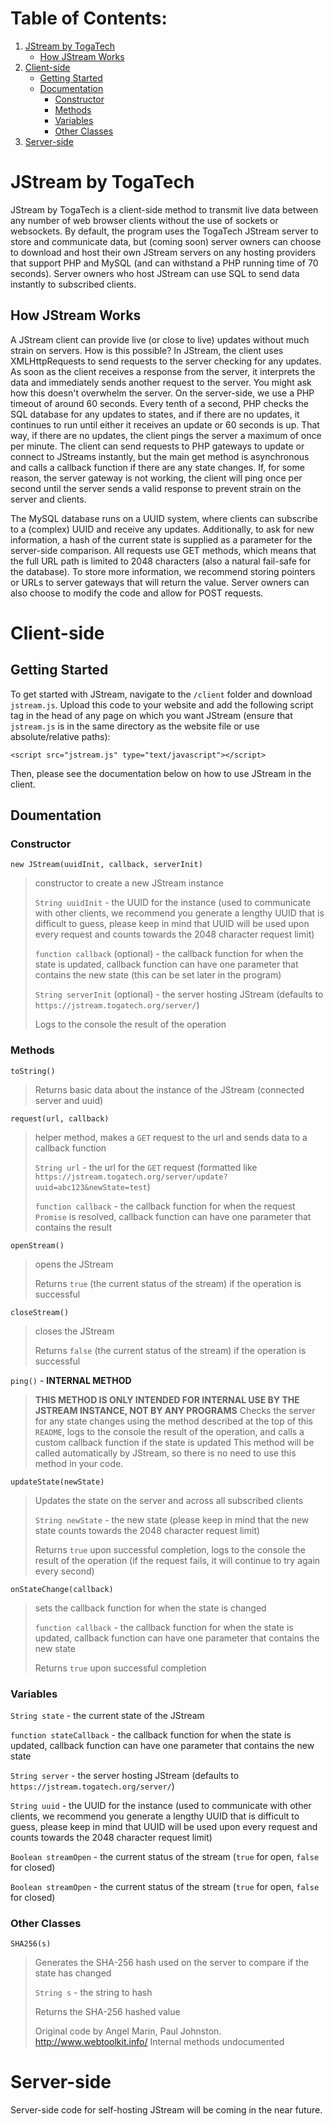 # Table of Contents:
1. [JStream by TogaTech](https://github.com/TogaTech/JStream/blob/main/README.md#jstream-by-togatech)
    * [How JStream Works](https://github.com/TogaTech/JStream/blob/main/README.md#how-jstream-works)
2. [Client-side](https://github.com/TogaTech/JStream/blob/main/README.md#client-side)
    * [Getting Started](https://github.com/TogaTech/JStream/blob/main/README.md#getting-started)
    * [Documentation](https://github.com/TogaTech/JStream/blob/main/README.md#doumentation)
        * [Constructor](https://github.com/TogaTech/JStream/blob/main/README.md#constructor)
        * [Methods](https://github.com/TogaTech/JStream/blob/main/README.md#methods)
        * [Variables](https://github.com/TogaTech/JStream/blob/main/README.md#variables)
        * [Other Classes](https://github.com/TogaTech/JStream/blob/main/README.md#other-classes)
3. [Server-side](https://github.com/TogaTech/JStream/blob/main/README.md#other-classes)

# JStream by TogaTech
JStream by TogaTech is a client-side method to transmit live data between any number of web browser clients without the use of sockets or websockets. By default, the program uses the TogaTech JStream server to store and communicate data, but (coming soon) server owners can choose to download and host their own JStream servers on any hosting providers that support PHP and MySQL (and can withstand a PHP running time of 70 seconds). Server owners who host JStream can use SQL to send data instantly to subscribed clients.

## How JStream Works
A JStream client can provide live (or close to live) updates without much strain on servers. How is this possible? In JStream, the client uses XMLHttpRequests to send requests to the server checking for any updates. As soon as the client receives a response from the server, it interprets the data and immediately sends another request to the server. You might ask how this doesn't overwhelm the server. On the server-side, we use a PHP timeout of around 60 seconds. Every tenth of a second, PHP checks the SQL database for any updates to states, and if there are no updates, it continues to run until either it receives an update or 60 seconds is up. That way, if there are no updates, the client pings the server a maximum of once per minute. The client can send requests to PHP gateways to update or connect to JStreams instantly, but the main get method is asynchronous and calls a callback function if there are any state changes. If, for some reason, the server gateway is not working, the client will ping once per second until the server sends a valid response to prevent strain on the server and clients.

The MySQL database runs on a UUID system, where clients can subscribe to a (complex) UUID and receive any updates. Additionally, to ask for new information, a hash of the current state is supplied as a parameter for the server-side comparison. All requests use GET methods, which means that the full URL path is limited to 2048 characters (also a natural fail-safe for the database). To store more information, we recommend storing pointers or URLs to server gateways that will return the value. Server owners can also choose to modify the code and allow for POST requests.


# Client-side

## Getting Started
To get started with JStream, navigate to the `/client` folder and download `jstream.js`. Upload this code to your website and add the following script tag in the head of any page on which you want JStream (ensure that `jstream.js` is in the same directory as the website file or use absolute/relative paths):

`<script src="jstream.js" type="text/javascript"></script>`

Then, please see the documentation below on how to use JStream in the client.

## Doumentation

### Constructor

`new JStream(uuidInit, callback, serverInit)`

> constructor to create a new JStream instance
> 
> `String uuidInit` - the UUID for the instance (used to communicate with other clients, we recommend you generate a lengthy UUID that is difficult to guess, please keep in mind that UUID will be used upon every request and counts towards the 2048 character request limit)
> 
> `function callback` (optional) - the callback function for when the state is updated, callback function can have one parameter that contains the new state (this can be set later in the program)
> 
> `String serverInit` (optional) - the server hosting JStream (defaults to `https://jstream.togatech.org/server/`)
>
> Logs to the console the result of the operation

### Methods

`toString()`

> Returns basic data about the instance of the JStream (connected server and uuid)

`request(url, callback)`

> helper method, makes a `GET` request to the url and sends data to a callback function
>
> `String url` - the url for the `GET` request (formatted like `https://jstream.togatech.org/server/update?uuid=abc123&newState=test`)
>
> `function callback` - the callback function for when the request `Promise` is resolved, callback function can have one parameter that contains the result

`openStream()`

> opens the JStream
> 
> Returns `true` (the current status of the stream) if the operation is successful

`closeStream()`

> closes the JStream
> 
> Returns `false` (the current status of the stream) if the operation is successful

`ping()` - **INTERNAL METHOD**

> **THIS METHOD IS ONLY INTENDED FOR INTERNAL USE BY THE JSTREAM INSTANCE, NOT BY ANY PROGRAMS**
> Checks the server for any state changes using the method described at the top of this `README`, logs to the console the result of the operation, and calls a custom callback function if the state is updated
> This method will be called automatically by JStream, so there is no need to use this method in your code.

`updateState(newState)`

> Updates the state on the server and across all subscribed clients
>
> `String newState` - the new state (please keep in mind that the new state counts towards the 2048 character request limit)
>
> Returns `true` upon successful completion, logs to the console the result of the operation (if the request fails, it will continue to try again every second)

`onStateChange(callback)`

> sets the callback function for when the state is changed
>
> `function callback` - the callback function for when the state is updated, callback function can have one parameter that contains the new state
>
> Returns `true` upon successful completion

### Variables
`String state` - the current state of the JStream

`function stateCallback` - the callback function for when the state is updated, callback function can have one parameter that contains the new state

`String server` - the server hosting JStream (defaults to `https://jstream.togatech.org/server/`)

`String uuid` - the UUID for the instance (used to communicate with other clients, we recommend you generate a lengthy UUID that is difficult to guess, please keep in mind that UUID will be used upon every request and counts towards the 2048 character request limit)

`Boolean streamOpen` - the current status of the stream (`true` for open, `false` for closed)

`Boolean streamOpen` - the current status of the stream (`true` for open, `false` for closed)

### Other Classes

`SHA256(s)`

> Generates the SHA-256 hash used on the server to compare if the state has changed
>
> `String s` - the string to hash
>
> Returns the SHA-256 hashed value
>
> Original code by Angel Marin, Paul Johnston.
> http://www.webtoolkit.info/
> Internal methods undocumented

# Server-side
Server-side code for self-hosting JStream will be coming in the near future.
